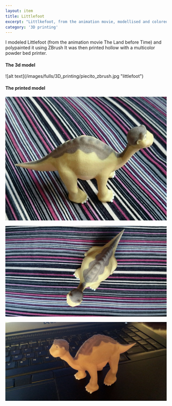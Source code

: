 ```yaml
---
layout: item
title: Littlefoot
excerpt: "Littlkefoot, from the animation movie, modellised and colored with Z-brush and printed in multicolor"
category: '3D printing'
---
```


I modeled Littlefoot (from the animation movie The Land before Time) and polypainted it using ZBrush
It was then printed hollow with a multicolor powder bed printer.

<h4>The 3d model</h4>
![alt text](/images/fulls/3D_printing/piecito_zbrush.jpg "littlefoot")

<h4>The printed model</h4>

![alt text](/images/fulls/3D_printing/piecito1.jpg "littlefoot")

![alt text](/images/fulls/3D_printing/piecito2.jpg "littlefoot")

![alt text](/images/fulls/3D_printing/piecito_teclas.jpg "littlefoot")




